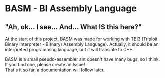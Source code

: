 # BASM - BI Assembly Language



## "Ah, ok... I see... And... What IS this here?"

At the start of this project, BASM was made for working with TBI3 (Triploit Binary Interpreter - BI(nary) Assembly Language). 
Actually, it should be an interpreted programming language, but it will translate to C++.


BASM is a small pseudo-assembler ant doesn't have many bugs, so I think. If you find one, please create an Issue!  
That's it so far, a documentation will follow later.

